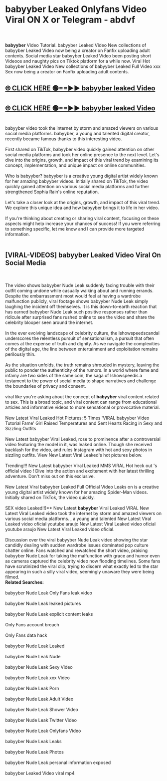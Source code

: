<h1> babyyber Leaked Onlyfans Video Viral ON X or Telegram - abdvf </h1>

# 
<br>
<strong>babyyber</strong> Video Tutorial. babyyber Leaked Video New collections of  babyyber Leaked Video now being a creator on Fanfix uploading adult contents. Social media star babyyber Leaked Video been posting short Videoos and naughty pics on Tiktok platform for a while now. Viral Hot babyyber Leaked Video New collections of babyyber Leaked Full Video xxx Sex now being a creator on Fanfix uploading adult contents.
<br>

## [🌐 CLICK HERE 🟢==►► babyyber leaked Video ](https://onlyclips.site?title=babyyber&ref=git)


## [🌐 CLICK HERE 🟢==►► babyyber leaked Video ](https://onlyclips.site?title=babyyber&ref=git)

<br>
babyyber video took the internet by storm and amazed viewers on various social media platforms. babyyber, a young and talented digital creator, recently became famous thanks to this interesting video.
<br><br>
First shared on TikTok, babyyber video quickly gained attention on other social media platforms and took her online presence to the next level. Let's dive into the origins, growth, and impact of this viral trend by examining its concept, implementation, and unique impact on online communities.
<br><br>
Who is babyyber? babyyber is a creative young digital artist widely known for her amazing babyyber videos. Initially shared on TikTok, the video quickly gained attention on various social media platforms and further strengthened Sophia Rain's online reputation.
<br><br>
Let's take a closer look at the origins, growth, and impact of this viral trend. We explore this unique idea and how babyyber brings it to life in her video.
<br><br>
If you're thinking about creating or sharing viral content, focusing on these aspects might help increase your chances of success! If you were referring to something specific, let me know and I can provide more targeted information.
<br><br>
<h2>[VIRAL-VIDEOS] babyyber Leaked Video Viral On Social Media</h2>
<br><br>
The video shows babyyber Nude Leak suddenly facing trouble with their outfit coming undone while casually walking about and running errands. Despite the embarrassment most would feel at having a wardrobe malfunction publicly, viral footage shows babyyber Nude Leak simply laughing the incident off themselves. It is this down-to-earth reaction that has earned babyyber Nude Leak such positive responses rather than ridicule after surprised fans rushed online to see the video and share the celebrity blooper seen around the internet.
<br><br>
In the ever evolving landscape of celebrity culture, the Ishowspeedscandal underscores the relentless pursuit of sensationalism, a pursuit that often comes at the expense of truth and dignity. As we navigate the complexities of the digital age, the line between entertainment and exploitation remains perilously thin.
<br><br>
As the situation unfolds, the truth remains shrouded in mystery, leaving the public to ponder the authenticity of the rumors. In a world where fame and infamy are two sides of the same coin, the saga of Ishowspeedis a testament to the power of social media to shape narratives and challenge the boundaries of privacy and consent.
<br><br>
viral like you're asking about the concept of <strong>babyyber</strong> viral content related to sex. This is a broad topic, and viral content can range from educational articles and informative videos to more sensational or provocative material.
<br><br>
New Latest Viral Leaked Hot Pictures: 5 Times 'VIRAL babyyber Video Tutorial Fame' Girl Raised Temperatures and Sent Hearts Racing in Sexy and Sizzling Outfits
<br><br>
New Latest babyyber Viral Leaked, rose to prominence after a controversial video featuring the model in it, was leaked online. Though she received backlash for the video, and rules Instagram with hot and sexy photos in sizzling outfits. View New Latest Viral Leaked's hot pictures below.
<br><br>
Trending!!! New Latest babyyber Viral Leaked MMS VIRAL Hot heck out 's official video ! Dive into the action and excitement with her latest thrilling adventure. Don't miss out on this exclusive.
<br><br>
New Latest Viral babyyber Leaked Full Official Video Leaks on  is a creative young digital artist widely known for her amazing Spider-Man videos. Initially shared on TikTok, the video quickly.
<br><br>
SEX video Leaked!!)** New Latest <strong>babyyber</strong> Viral Leaked VIRAL New Latest Viral Leaked video took the internet by storm and amazed viewers on various social media platforms. , a young and talented New Latest Viral Leaked video oficial youtube araujo New Latest Viral Leaked video oficial youtube araujo New Latest Viral Leaked video oficial.
<br><br>
Discussion over the viral babyyber Nude Leak video showing the star candidly dealing with sudden wardrobe issues dominated pop culture chatter online. Fans watched and rewatched the short video, praising babyyber Nude Leak for taking the malfunction with grace and humor even as cameras captured the celebrity video now flooding timelines. Some fans have scrutinized the viral clip, trying to discern what exactly led to the star appearing in such a silly viral video, seemingly unaware they were being filmed.
<br>
<strong>Related Searches:</strong>
<br><br>
babyyber Nude Leak Only Fans leak video
<br><br>
babyyber Nude Leak leaked pictures
<br><br>
babyyber Nude Leak explicit content leaks
<br><br>
Only Fans account breach
<br><br>
Only Fans data hack
<br><br>
babyyber Nude Leak Leaked
<br><br>
babyyber Nude Leak Nude
<br><br>
babyyber Nude Leak Sexy Video
<br><br>
babyyber Nude Leak xxx Video
<br><br>
babyyber Nude Leak Porn
<br><br>
babyyber Nude Leak Adult Video
<br><br>
babyyber Nude Leak Shower Video
<br><br>
babyyber Nude Leak Twitter Video
<br><br>
babyyber Nude Leak Onlyfans Video
<br><br>
babyyber Nude Leak Leaks
<br><br>
babyyber Nude Leak Photos
<br><br>
babyyber Nude Leak personal information exposed
<br><br>
babyyber Leaked Video viral mp4